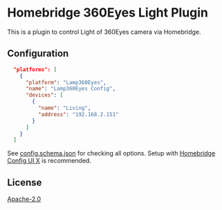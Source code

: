 # Homebridge 360Eyes Light Plugin

This is a plugin to control Light of 360Eyes camera via Homebridge.

## Configuration

```json
  "platforms": [
    {
      "platform": "Lamp360Eyes",
      "name": "Lamp360Eyes Config",
      "devices": [
        {
          "name": "Living",
          "address": "192.168.2.151"
        }
      ]
    }
  ]
```
See [config.schema.json](config.schema.json) for checking all options. Setup with [Homebridge Config UI X](https://github.com/oznu/homebridge-config-ui-x) is recommended.

## License

[Apache-2.0](LICENSE)